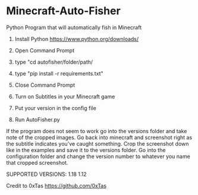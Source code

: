# Minecraft-Auto-Fisher
Python Program that will automatically fish in Minecraft

1. Install Python 
https://www.python.org/downloads/

2. Open Command Prompt

3. type "cd autofisher/folder/path/

4. type "pip install -r requirements.txt"

5. Close Command Prompt

6. Turn on Subtitles in your Minecraft game

7. Put your version in the config file

8. Run AutoFisher.py

If the program does not seem to work go into the versions folder and take note of the cropped images. Go back into minecraft and screenshot right as the subtitle indicates you've caught something. Crop the screenshot down like in the examples and save it to the versions folder. Go into the configuration folder and change the version number to whatever you name that cropped screenshot.

SUPPORTED VERSIONS:
1.18
1.12

Credit to 0xTas https://github.com/0xTas





